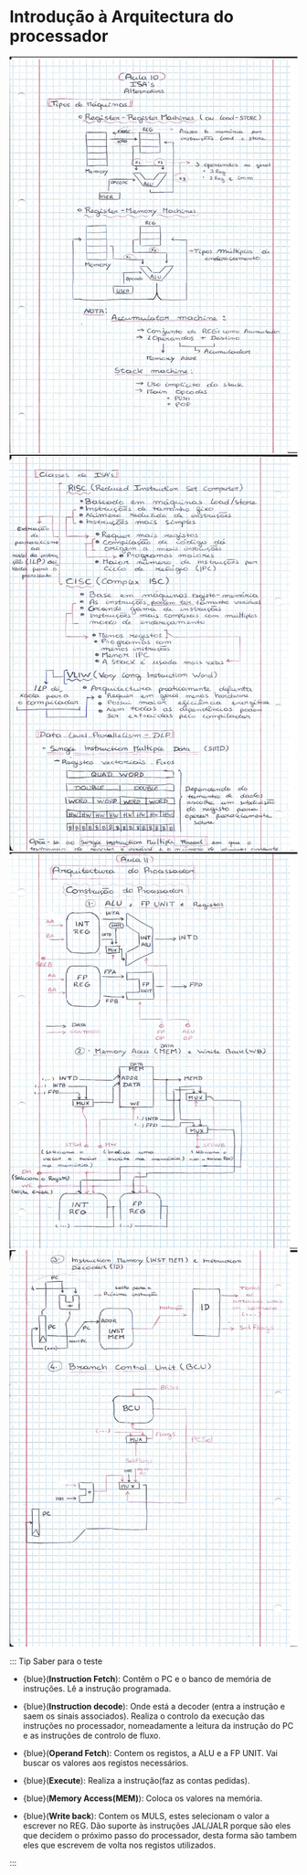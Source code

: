 # Introdução à Arquitectura do processador

![single precision](<./img/ACOMP_IntroducaoArquiteturaProcessador(7).jpg>)
![single precision](<./img/ACOMP_IntroducaoArquiteturaProcessador(8).jpg>)
![single precision](<./img/ACOMP_IntroducaoArquiteturaProcessador(9).jpg>)
![single precision](<./img/ACOMP_IntroducaoArquiteturaProcessador(10).jpg>)



::: Tip Saber para o teste


- {blue}(**Instruction Fetch**): Contêm o PC e o banco de memória de instruções.
                         Lê a instrução programada.
                         
- {blue}(**Instruction decode**): Onde está a decoder (entra a instrução e saem os sinais associados). Realiza o controlo da execução das instruções no processador, nomeadamente a leitura da instrução do PC e as instruções de controlo de fluxo.

- {blue}(**Operand Fetch**): Contem os registos, a ALU e a FP UNIT.
                     Vai buscar os valores aos registos necessários.

- {blue}(**Execute**): Realiza a instrução(faz as contas pedidas).

- {blue}(**Memory Access(MEM)**): Coloca os valores na memória.

- {blue}(**Write back**): Contem os MULS, estes selecionam o valor a escrever no REG. Dão suporte às instruções JAL/JALR porque são eles que decidem o próximo passo do processador, desta forma são tambem eles que escrevem de volta nos registos utilizados.


:::
